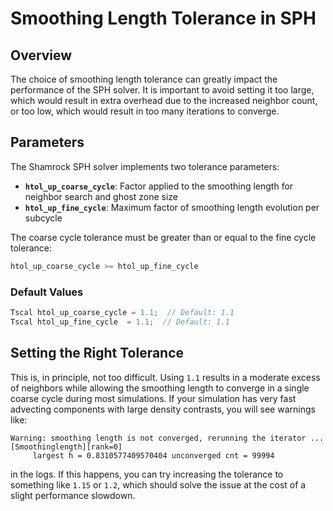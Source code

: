 # Smoothing Length Tolerance in SPH

## Overview

The choice of smoothing length tolerance can greatly impact the performance of the SPH solver. It is important to avoid setting it too large, which would result in extra overhead due to the increased neighbor count, or too low, which would result in too many iterations to converge.

## Parameters

The Shamrock SPH solver implements two tolerance parameters:

- **`htol_up_coarse_cycle`**: Factor applied to the smoothing length for neighbor search and ghost zone size
- **`htol_up_fine_cycle`**: Maximum factor of smoothing length evolution per subcycle

The coarse cycle tolerance must be greater than or equal to the fine cycle tolerance:
```cpp
htol_up_coarse_cycle >= htol_up_fine_cycle
```

### Default Values

```cpp
Tscal htol_up_coarse_cycle = 1.1;  // Default: 1.1
Tscal htol_up_fine_cycle  = 1.1;  // Default: 1.1
```

## Setting the Right Tolerance

This is, in principle, not too difficult. Using `1.1` results in a moderate excess of neighbors while allowing the smoothing length to converge in a single coarse cycle during most simulations. If your simulation has very fast advecting components with large density contrasts, you will see warnings like:
```
Warning: smoothing length is not converged, rerunning the iterator ...                [Smoothinglength][rank=0]
     largest h = 0.8310577409570404 unconverged cnt = 99994
```
in the logs. If this happens, you can try increasing the tolerance to something like `1.15` or `1.2`, which should solve the issue at the cost of a slight performance slowdown.
